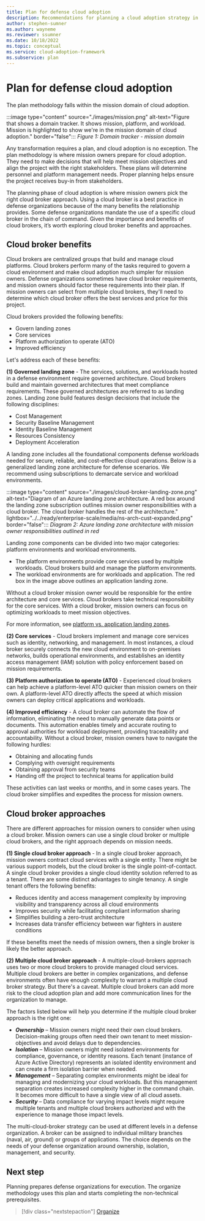 ```yaml
---
title: Plan for defense cloud adoption
description: Recommendations for planning a cloud adoption strategy in a defense organization
author: stephen-sumner
ms.author: wayneme
ms.reviewer: ssumner
ms.date: 10/18/2022
ms.topic: conceptual
ms.service: cloud-adoption-framework
ms.subservice: plan
---
```

# Plan for defense cloud adoption

The plan methodology falls within the mission domain of cloud adoption.

:::image type="content" source="./images/mission.png" alt-text="Figure that shows a domain tracker. It shows mission, platform, and workload. Mission is highlighted to show we're in the mission domain of cloud adoption." border="false":::
*Figure 1: Domain tracker - mission domain*

Any transformation requires a plan, and cloud adoption is no exception. The plan methodology is where mission owners prepare for cloud adoption. They need to make decisions that will help meet mission objectives and align the project with the right stakeholders. These plans will determine personnel and platform management needs. Proper planning helps ensure the project receives buy-in from stakeholders.

The planning phase of cloud adoption is where mission owners pick the right cloud broker approach. Using a cloud broker is a best practice in defense organizations because of the many benefits the relationship provides. Some defense organizations mandate the use of a specific cloud broker in the chain of command. Given the importance and benefits of cloud brokers, it’s worth exploring cloud broker benefits and approaches.

## Cloud broker benefits

Cloud brokers are centralized groups that build and manage cloud platforms. Cloud brokers perform many of the tasks required to govern a cloud environment and make cloud adoption much simpler for mission owners. Defense organizations sometimes have cloud broker requirements, and mission owners should factor these requirements into their plan. If mission owners can select from multiple cloud brokers, they'll need to determine which cloud broker offers the best services and price for this project.

Cloud brokers provided the following benefits:

- Govern landing zones
- Core services
- Platform authorization to operate (ATO)
- Improved efficiency

Let's address each of these benefits:

**(1) Governed landing zone** - The services, solutions, and workloads hosted in a defense environment require governed architecture. Cloud brokers build and maintain governed architectures that meet compliance requirements. These governed architectures are referred to as landing zones. Landing zone build features design decisions that include the following disciplines:

- Cost Management
- Security Baseline Management
- Identity Baseline Management
- Resources Consistency
- Deployment Acceleration

A landing zone includes all the foundational components defense workloads needed for secure, reliable, and cost-effective cloud operations. Below is a generalized landing zone architecture for defense scenarios. We recommend using subscriptions to demarcate service and workload environments.

:::image type="content" source="./images/cloud-broker-landing-zone.png" alt-text="Diagram of an Azure landing zone architecture. A red box around the landing zone subscription outlines mission owner responsibilities with a cloud broker. The cloud broker handles the rest of the architecture." lightbox="../../ready/enterprise-scale/media/ns-arch-cust-expanded.png" border="false":::
*Diagram 2: Azure landing zone architecture with mission owner responsibilities outlined in red*

Landing zone components can be divided into two major categories: platform environments and workload environments.

- The platform environments provide core services used by multiple workloads. Cloud brokers build and manage the platform environments.
- The workload environments are for workloads and application. The red box in the image above outlines an application landing zone.

Without a cloud broker mission owner would be responsible for the entire architecture and core services. Cloud brokers take technical responsibility for the core services. With a cloud broker, mission owners can focus on optimizing workloads to meet mission objectives.

For more information, see [platform vs. application landing zones](/azure/cloud-adoption-framework/ready/landing-zone/#platform-vs-application-landing-zones).

**(2) Core services** - Cloud brokers implement and manage core services such as identity, networking, and management. In most instances, a cloud broker securely connects the new cloud environment to on-premises networks, builds operational environments, and establishes an identity access management (IAM) solution with policy enforcement based on mission requirements.

**(3) Platform authorization to operate (ATO)** - Experienced cloud brokers can help achieve a platform-level ATO quicker than mission owners on their own. A platform-level ATO directly affects the speed at which mission owners can deploy critical applications and workloads.

**(4) Improved efficiency** - A cloud broker can automate the flow of information, eliminating the need to manually generate data points or documents. This automation enables timely and accurate routing to approval authorities for workload deployment, providing traceability and accountability. Without a cloud broker, mission owners have to navigate the following hurdles:

- Obtaining and allocating funds
- Complying with oversight requirements
- Obtaining approval from security teams
- Handing off the project to technical teams for application build

These activities can last weeks or months, and in some cases years. The cloud broker simplifies and expedites the process for mission owners.

## Cloud broker approaches

There are different approaches for mission owners to consider when using a cloud broker. Mission owners can use a single cloud broker or multiple cloud brokers, and the right approach depends on mission needs.

**(1) Single cloud broker approach** - In a single cloud broker approach, mission owners contract cloud services with a single entity. There might be various support models, but the cloud broker is the single point-of-contact. A single cloud broker provides a single cloud identity solution referred to as a tenant. There are some distinct advantages to single tenancy. A single tenant offers the following benefits:

- Reduces identity and access management complexity by improving visibility and transparency across all cloud environments
- Improves security while facilitating compliant information sharing
- Simplifies building a zero-trust architecture
- Increases data transfer efficiency between war fighters in austere conditions

If these benefits meet the needs of mission owners, then a single broker is likely the better approach.

**(2) Multiple cloud broker approach** - A multiple-cloud-brokers approach uses two or more cloud brokers to provide managed cloud services. Multiple cloud brokers are better in complex organizations, and defense environments often have enough complexity to warrant a multiple cloud broker strategy. But there's a caveat. Multiple cloud brokers can add more risk to the cloud adoption plan and add more communication lines for the organization to manage.

The factors listed below will help you determine if the multiple cloud broker approach is the right one:

- ***Ownership*** – Mission owners might need their own cloud brokers. Decision-making groups often need their own tenant to meet mission-objectives and avoid delays due to dependencies.
- ***Isolation*** – Mission owners might need isolated environments for compliance, governance, or identity reasons. Each tenant (instance of Azure Active Directory) represents an isolated identity environment and can create a firm isolation barrier when needed.
- ***Management*** – Separating complex environments might be ideal for managing and modernizing your cloud workloads. But this management separation creates increased complexity higher in the command chain. It becomes more difficult to have a single view of all cloud assets.
- ***Security*** – Data compliance for varying impact levels might require multiple tenants and multiple cloud brokers authorized and with the experience to manage those impact levels.

The multi-cloud-broker strategy can be used at different levels in a defense organization. A broker can be assigned to individual military branches (naval, air, ground) or groups of applications. The choice depends on the needs of your defense organization around ownership, isolation, management, and security.

## Next step

Planning prepares defense organizations for execution. The organize methodology uses this plan and starts completing the non-technical prerequisites.

> [!div class="nextstepaction"]
> [Organize](organize.md)
